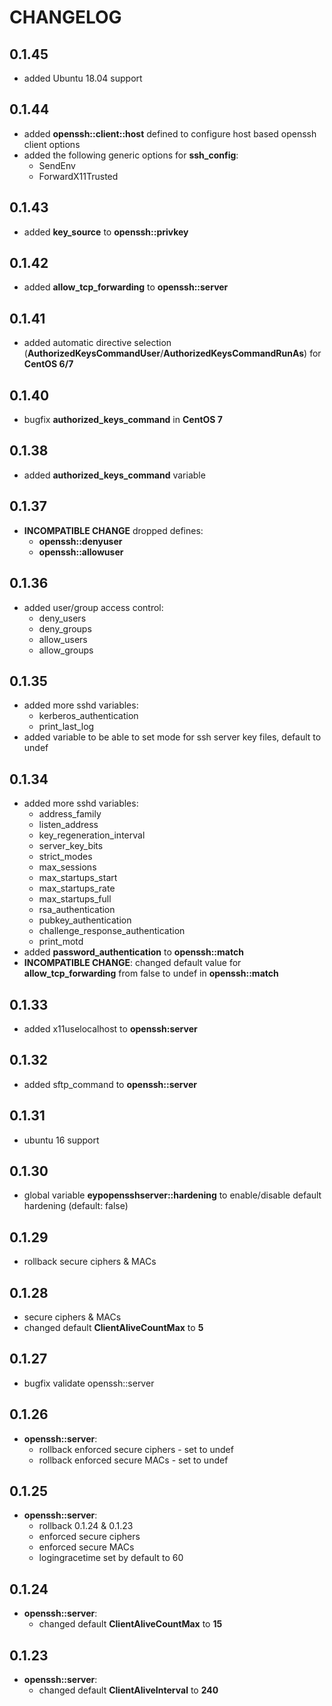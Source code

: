 # CHANGELOG

## 0.1.45

* added Ubuntu 18.04 support

## 0.1.44

* added **openssh::client::host** defined to configure host based openssh client options
* added the following generic options for **ssh_config**:
  - SendEnv
  - ForwardX11Trusted

## 0.1.43

* added **key_source** to **openssh::privkey**

## 0.1.42

* added **allow_tcp_forwarding** to **openssh::server**

## 0.1.41

* added automatic directive selection (**AuthorizedKeysCommandUser**/**AuthorizedKeysCommandRunAs**) for **CentOS 6/7**

## 0.1.40

* bugfix **authorized_keys_command** in **CentOS 7**

## 0.1.38

* added **authorized_keys_command** variable

## 0.1.37

* **INCOMPATIBLE CHANGE** dropped defines:
  * **openssh::denyuser**
  * **openssh::allowuser**

## 0.1.36

* added user/group access control:
  * deny_users
  * deny_groups
  * allow_users
  * allow_groups

## 0.1.35

* added more sshd variables:
  * kerberos_authentication
  * print_last_log
* added variable to be able to set mode for ssh server key files, default to undef

## 0.1.34

* added more sshd variables:
  * address_family
  * listen_address
  * key_regeneration_interval
  * server_key_bits
  * strict_modes
  * max_sessions
  * max_startups_start
  * max_startups_rate
  * max_startups_full
  * rsa_authentication
  * pubkey_authentication
  * challenge_response_authentication
  * print_motd
* added **password_authentication** to **openssh::match**
* **INCOMPATIBLE CHANGE**: changed default value for **allow_tcp_forwarding** from false to undef in **openssh::match**

## 0.1.33

* added x11uselocalhost to **openssh:server**

## 0.1.32

* added sftp_command to **openssh::server**

## 0.1.31

* ubuntu 16 support

## 0.1.30

* global variable **eypopensshserver::hardening** to enable/disable default hardening (default: false)

## 0.1.29

* rollback secure ciphers & MACs

## 0.1.28

* secure ciphers & MACs
* changed default **ClientAliveCountMax** to **5**

## 0.1.27

* bugfix validate openssh::server

## 0.1.26

* **openssh::server**:
  * rollback enforced secure ciphers - set to undef
  * rollback enforced secure MACs - set to undef

## 0.1.25
* **openssh::server**:
  * rollback 0.1.24 & 0.1.23
  * enforced secure ciphers
  * enforced secure MACs
  * logingracetime set by default to 60

## 0.1.24

* **openssh::server**:
  * changed default **ClientAliveCountMax** to **15**

## 0.1.23

* **openssh::server**:
  * changed default **ClientAliveInterval** to **240**

